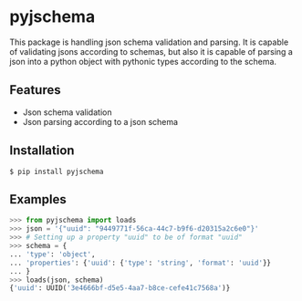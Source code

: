 # pyjschema

This package is handling json schema validation and parsing. It is capable of 
validating jsons according to schemas, but also it is capable of parsing a json
into a python object with pythonic types according to the schema.

## Features
* Json schema validation
* Json parsing according to a json schema

## Installation
```commandline
$ pip install pyjschema
```

## Examples
```python
>>> from pyjschema import loads
>>> json = '{"uuid": "9449771f-56ca-44c7-b9f6-d20315a2c6e0"}'
>>> # Setting up a property "uuid" to be of format "uuid"
>>> schema = {
... 'type': 'object', 
... 'properties': {'uuid': {'type': 'string', 'format': 'uuid'}}
... }
>>> loads(json, schema)
{'uuid': UUID('3e4666bf-d5e5-4aa7-b8ce-cefe41c7568a')}
```